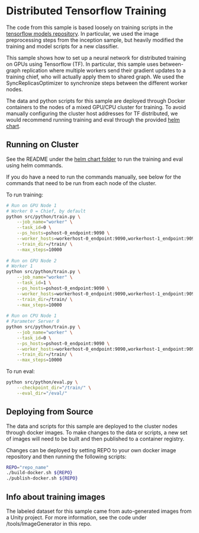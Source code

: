 # Distributed Tensorflow Training

The code from this sample is based loosely on training scripts in the [tensorflow models repository](https://github.com/tensorflow/models/tree/master/research/inception). 
In particular, we used the image preprocessing steps from the inception sample, but heavily modified the training and model scripts for a new classifier.

This sample shows how to set up a neural network for distributed training on GPUs using Tensorflow (TF).
In particular, this sample uses between-graph replication where multiple workers send their gradient 
updates to a training chief, who will actually apply them to shared graph. We used the SyncReplicasOptimizer
to synchronize steps between the different worker nodes.

The data and python scripts for this sample are deployed through Docker containers to the nodes of a mixed GPU/CPU cluster
for training. To avoid manually configuring the cluster host addresses for TF distributed, we would recommend running 
training and eval through the provided [helm chart](../Helm/README.md).

## Running on Cluster
See the README under the [helm chart folder](../Helm/README.md) to run the training and eval 
using helm commands.

If you do have a need to run the commands manually, see below for the commands that need to be 
run from each node of the cluster.

To run training:
```bash
# Run on GPU Node 1
# Worker 0 = Chief, by default
python src/python/train.py \
    --job_name="worker" \
    --task_id=0 \
    --ps_hosts=pshost-0_endpoint:9090 \
    --worker_hosts=workerhost-0_endpoint:9090,workerhost-1_endpoint:9090 \
    --train_dir=/train/ \
    --max_steps=10000
    
# Run on GPU Node 2
# Worker 1
python src/python/train.py \
    --job_name="worker" \
    --task_id=1 \
    --ps_hosts=pshost-0_endpoint:9090 \
    --worker_hosts=workerhost-0_endpoint:9090,workerhost-1_endpoint:9090 \
    --train_dir=/train/ \
    --max_steps=10000
    
# Run on CPU Node 1    
# Parameter Server 0
python src/python/train.py \
    --job_name="worker" \
    --task_id=0 \
    --ps_hosts=pshost-0_endpoint:9090 \
    --worker_hosts=workerhost-0_endpoint:9090,workerhost-1_endpoint:9090 \
    --train_dir=/train/ \
    --max_steps=10000
```

To run eval:
```bash
python src/python/eval.py \
    --checkpoint_dir="/train/" \
    --eval_dir="/eval/"
```
## Deploying from Source

The data and scripts for this sample are deployed to the cluster nodes through docker 
images. To make changes to the data or scripts, a new set of images will need to be built and then published 
to a container registry.

Changes can be deployed by setting REPO to your own docker image repository
and then running the following scripts:
```bash
REPO="repo_name"
./build-docker.sh ${REPO}
./publish-docker.sh ${REPO}
```

## Info about training images

The labeled dataset for this sample came from auto-generated images from a Unity project. For more information,
see the code under /tools/ImageGenerator in this repo.
